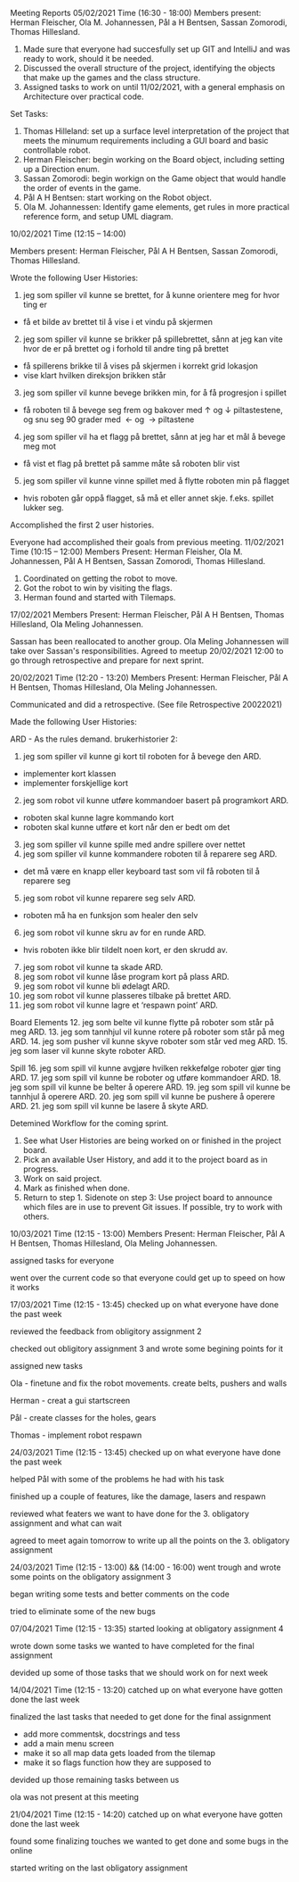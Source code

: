 Meeting Reports
05/02/2021 Time (16:30 - 18:00)
Members present: Herman Fleischer, Ola M. Johannessen, Pål a H Bentsen, Sassan Zomorodi, Thomas Hillesland.
1. Made sure that everyone had succesfully set up GIT and IntelliJ and was ready to work, should it be needed.
2. Discussed the overall structure of the project, identifying the objects that make up the games and the class structure.
3. Assigned tasks to work on until 11/02/2021, with a general emphasis on Architecture over practical code.

Set Tasks:
1. Thomas Hilleland: set up a surface level interpretation of the project that meets the minumum requirements including a GUI board and basic controllable robot.
2.  Herman Fleischer: begin working on the Board object, including setting up a Direction enum.
3. Sassan Zomorodi: begin workign on the Game object that would handle the order of events in the game.
4. Pål A H Bentsen: start working on the Robot object.
5. Ola M. Johannessen: Identify game elements, get rules in more practical reference form, and setup UML diagram.


10/02/2021 Time (12:15 – 14:00)

Members present: Herman Fleischer, Pål A H Bentsen, Sassan Zomorodi, Thomas Hillesland.

Wrote the following User Histories:
1. jeg som spiller vil kunne se brettet, for å kunne orientere meg for hvor ting er
 - få et bilde av brettet til å vise i et vindu på skjermen
2. jeg som spiller vil kunne se brikker på spillebrettet, sånn at jeg kan vite hvor de er på brettet og i forhold til andre ting på brettet
 - få spillerens brikke til å vises på skjermen i korrekt grid lokasjon
 - vise klart hvilken direksjon brikken står
3. jeg som spiller vil kunne bevege brikken min, for å få progresjon i spillet
 - få roboten til å bevege seg frem og bakover med ↑ og ↓ piltastestene, og snu seg 90 grader med  ← og  → piltastene  
4. jeg som spiller vil ha et flagg på brettet, sånn at jeg har et mål å bevege meg mot
 - få vist et flag på brettet på samme måte så roboten blir vist
5. jeg som spiller vil kunne vinne spillet med å flytte roboten min på flagget
 - hvis roboten går oppå flagget, så må et eller annet skje. f.eks. spillet lukker seg.

Accomplished the first 2 user histories.

Everyone had accomplished their goals from previous meeting.
11/02/2021 Time (10:15  – 12:00)
Members Present: Herman Fleisher, Ola M. Johannessen, Pål A H Bentsen, Sassan Zomorodi, Thomas Hillesland.
1. Coordinated on getting the robot to move.
2. Got the robot to win by visiting the flags.
3. Herman found and started with Tilemaps.


17/02/2021
Members Present: Herman Fleischer, Pål A H Bentsen, Thomas Hillesland, Ola Meling Johannessen.

Sassan has been reallocated to another group.
Ola Meling Johannessen will take over Sassan's responsibilities.
Agreed to meetup 20/02/2021 12:00 to go through retrospective and prepare for next sprint.


20/02/2021 Time (12:20 - 13:20)
Members Present: Herman Fleischer, Pål A H Bentsen, Thomas Hillesland, Ola Meling Johannessen.

Communicated and did a retrospective. (See file Retrospective 20022021)

Made the following User Histories:

ARD - As the rules demand.
brukerhistorier 2:
1. jeg som spiller vil kunne gi kort til roboten for å bevege den ARD.
- implementer kort klassen
- implementer forskjellige kort
2. jeg som robot vil kunne utføre kommandoer basert på programkort ARD.
- roboten skal kunne lagre kommando kort
- roboten skal kunne utføre et kort når den er bedt om det
3. jeg som spiller vil kunne spille med andre spillere over nettet
4. jeg som spiller vil kunne kommandere roboten til å reparere seg ARD.
- det må være en knapp eller keyboard tast som vil få roboten til å reparere seg
5. jeg som robot vil kunne reparere seg selv ARD.
- roboten må ha en funksjon som healer den selv
6. jeg som robot vil kunne skru av for en runde ARD.
- hvis roboten ikke blir tildelt noen kort, er den skrudd av.
7. jeg som robot vil kunne ta skade ARD.
8. jeg som robot vil kunne låse program kort på plass ARD.
9. jeg som robot vil kunne bli ødelagt ARD.
10. jeg som robot vil kunne plasseres tilbake på brettet ARD.
11. jeg som robot vil kunne lagre et ‘respawn point’ ARD.

Board Elements
12. jeg som belte vil kunne flytte på roboter som står på meg ARD.
13. jeg som tannhjul vil kunne rotere på roboter som står på meg ARD.
14. jeg som pusher vil kunne skyve roboter som står ved meg ARD.
15. jeg som laser vil kunne skyte roboter ARD.

Spill
16. jeg som spill vil kunne avgjøre hvilken rekkefølge roboter gjør ting ARD.
17. jeg som spill vil kunne be roboter og utføre kommandoer ARD.
18. jeg som spill vil kunne be belter å operere ARD.
19. jeg som spill vil kunne be tannhjul å operere ARD.
20. jeg som spill vil kunne be pushere å operere ARD.
21. jeg som spill vil kunne be lasere å skyte ARD.

Detemined Workflow for the coming sprint.
1. See what User Histories are being worked on or finished in the project board.
2. Pick an available User History, and add it to the project board as in progress.
3. Work on said project.
4. Mark as finished when done.
5. Return to step 1.
Sidenote on step 3: Use project board to announce which files are in use to prevent Git issues.
If possible, try to work with others.


10/03/2021 Time (12:15 - 13:00)
Members Present: Herman Fleischer, Pål A H Bentsen, Thomas Hillesland, Ola Meling Johannessen.

assigned tasks for everyone

went over the current code so that everyone could get up to speed on how it works

17/03/2021 Time (12:15 - 13:45)
checked up on what everyone have done the past week

reviewed the feedback from obligitory assignment 2

checked out obligitory assignment 3 and wrote some begining points for it

assigned new tasks

Ola - finetune and fix the robot movements. create belts, pushers and walls

Herman - creat a gui startscreen

Pål - create classes for the holes, gears

Thomas - implement robot respawn



24/03/2021 Time (12:15 - 13:45)
checked up on what everyone have done the past week

helped Pål with some of the problems he had with his task

finished up a couple of features, like the damage, lasers and respawn

reviewed what featers we want to have done for the 3. obligatory assignment and what can wait

agreed to meet again tomorrow to write up all the points on the 3. obligatory assignment


24/03/2021 Time (12:15 - 13:00) && (14:00 - 16:00)
went trough and wrote some points on the obligatory assignment 3

began writing some tests and better comments on the code

tried to eliminate some of the new bugs


07/04/2021 Time (12:15 - 13:35)
started looking at obligatory assignment 4

wrote down some tasks we wanted to have completed for the final assignment

devided up some of those tasks that we should work on for next week



14/04/2021 Time (12:15 - 13:20)
catched up on what everyone have gotten done the last week

finalized the last tasks that needed to get done for the final assignment 
- add more commentsk, docstrings and tess
- add a main menu screen
- make it so all map data gets loaded from the tilemap
- make it so flags function how they are supposed to

devided up those remaining tasks between us

ola was not present at this meeting




21/04/2021 Time (12:15 - 14:20)
catched up on what everyone have gotten done the last week

found some finalizing touches we wanted to get done and some bugs in the online

started writing on the last obligatory assignment


